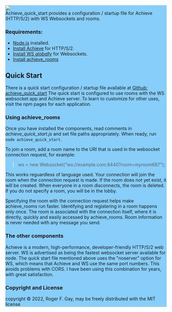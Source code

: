 <html>
<section style="background-color:LightSkyBlue;">
<a href="https://hll.nu"><img src="https://hll.nu/achieve/skyhigh1.jpg"></a><br>
Achieve_quick_start provides a configuration / startup file for Achieve (HTTP/S/2) with WS Websockets and rooms.
<h3>Requirements:</h3>
<ul>
<li><a href="https://nodejs.org/en/download/">Node.js</a> installed.</li>
<li><a href="https://www.npmjs.com/package/achieve">Install Achieve</a> for HTTP/S/2.</li>
<li><a href="https://www.npmjs.com/package/ws">Install WS <i>globally</i></a> for Websockets.</li>
<li><a href="https://www.npmjs.com/package/achieve_rooms">Install achieve_rooms</a></li>
</ul>
<h2>Quick Start</h2>
<p>There is a quick start configuration / startup file available at <a href="https://github.com/highlevellogic/achieve_quick_start">Github: achieve_quick_start</a> 
The quick start is configured to use rooms with the WS websocket app and Achieve server. To learn to customize for other uses, visit the 
npm pages for each application.</p>
<h3>Using achieve_rooms</h3>
<p>Once you have installed the components, read comments in <i>achieve_quick_start.js</i> and set file paths appropriately. When ready, 
run <code>node achieve_quick_start</code>.</p>
<p>To join a room, add a room name to the URI that is used in the websocket connection request, for example:</p>
<p><blockquote>ws = new Websocket("ws://example.com:8440?room=myroom687");</blockquote></p>
<p>This works reguardless of language used. Your connection will join the room when the connection request is made. If the room does not yet 
exist, it will be created. When everyone in a room disconnects, the room is deleted. If you do not specify a room, you will be in the lobby.</p>
<p>Specifying the room with the connection request helps make achieve_rooms run faster. Identifying and registering in a room happens only 
once. The room is associated with the connection itself, where it is directly, quickly and easily accessed by achieve_rooms. 
Room information is never needed with any message you send.</p>
<h3>The other components</h3>
<p>Achieve is a modern, high-performance, developer-friendly HTTP/S/2 web server. WS is advertised as being the fastest websocket server 
available for node. The quick start file mentioned above uses the "noserver" option for WS, which means that Achieve and WS use the same 
port numbers. This avoids problems with CORS. I have been using this combination for years, with great satisfaction.</p>
<h3>Copyright and License</h3>
<p>copyright © 2022, Roger F. Gay, may be freely distributed with the MIT license</p>
</section>
</html>
